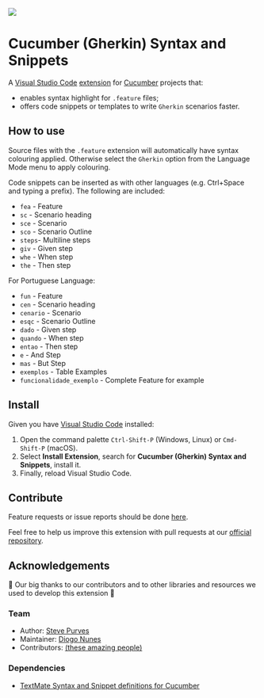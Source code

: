 ![](https://raw.githubusercontent.com/stevejpurves/vscode-cucumber/master/images/logo.png)

# Cucumber (Gherkin) Syntax and Snippets

A [Visual Studio Code](https://code.visualstudio.com/) [extension](https://marketplace.visualstudio.com/items?itemName=stevejpurves.cucumber) for [Cucumber](https://cucumber.io/) projects that:

- enables syntax highlight for  `.feature` files;
- offers code snippets or templates to write `Gherkin` scenarios faster.

## How to use

Source files with the `.feature` extension will automatically have syntax colouring applied. Otherwise select the `Gherkin` option from the Language Mode menu to apply colouring.

Code snippets can be inserted as with other languages (e.g. Ctrl+Space and typing a prefix). The following are included:

- `fea` - Feature
- `sc` - Scenario heading
- `sce` - Scenario
- `sco` - Scenario Outline
- `steps`- Multiline steps
- `giv` - Given step
- `whe` - When step
- `the` - Then step

 For Portuguese Language:

- `fun` - Feature
- `cen` - Scenario heading
- `cenario` - Scenario
- `esqc` - Scenario Outline
- `dado` - Given step
- `quando` - When step
- `entao` - Then step
- `e` - And Step
- `mas` - But Step
- `exemplos` - Table Examples
- `funcionalidade_exemplo` - Complete Feature for example

## Install

Given you have [Visual Studio Code](https://code.visualstudio.com/) installed:

1. Open the command palette `Ctrl-Shift-P` (Windows, Linux) or `Cmd-Shift-P` (macOS).
2. Select **Install Extension**, search for **Cucumber (Gherkin) Syntax and Snippets**, install it.
3. Finally, reload Visual Studio Code.

## Contribute

Feature requests or issue reports should be done [here](https://github.com/stevejpurves/vscode-cucumber/issues).

Feel free to help us improve this extension with pull requests at our [official repository](https://github.com/stevejpurves/vscode-cucumber).

## Acknowledgements

👏 Our big thanks to our contributors and to other libraries and resources we used to develop this extension 👏

### Team

- Author: [Steve Purves](mailto:stevejpurves@gmail.com)
- Maintainer: [Diogo Nunes](https://github.com/dialex)
- Contributors: [(these amazing people)](https://github.com/stevejpurves/vscode-cucumber/graphs/contributors)

### Dependencies

- [TextMate Syntax and Snippet definitions for Cucumber](https://github.com/cucumber/cucumber-tmbundle)
